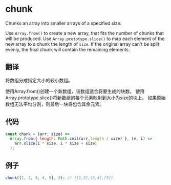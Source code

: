 # chunk

Chunks an array into smaller arrays of a specified size.

Use `Array.from()` to create a new array, that fits the number of chunks that will be produced.
Use `Array.prototype.slice()` to map each element of the new array to a chunk the length of `size`.
If the original array can't be split evenly, the final chunk will contain the remaining elements.

## 翻译

将数组分成指定大小的较小数组。

使用Array.from()创建一个新数组，该数组适合将要生成的块数。
使用Array.prototype.slice()将新数组的每个元素映射到大小为size的块上。
如果原始数组无法平均分割，则最后一块将包含其余元素。

## 代码

```js
const chunk = (arr, size) =>
  Array.from({ length: Math.ceil(arr.length / size) }, (v, i) =>
    arr.slice(i * size, i * size + size)
  );
```

## 例子

```js
chunk([1, 2, 3, 4, 5], 2); // [[1,2],[3,4],[5]]
```
